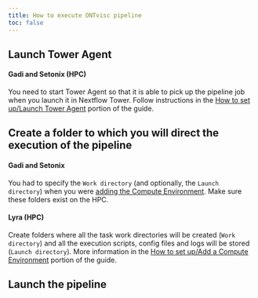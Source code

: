 ```yaml
---
title: How to execute ONTvisc pipeline
toc: false
---
```




## Launch Tower Agent
#### Gadi and Setonix (HPC)
You need to start Tower Agent so that it is able to pick up the pipeline job when you launch it in Nextflow Tower. Follow instructions in the [How to set up/Launch Tower Agent](https://mantczakaus.github.io/ontvisc_guide/how_to_setup#launch-tower-agent) portion of the guide.

## Create a folder to which you will direct the execution of the pipeline
#### Gadi and Setonix
You had to specify the `Work directory` (and optionally, the `Launch directory`) when you were [adding the Compute Environment](https://mantczakaus.github.io/ontvisc_guide/how_to_setup#add-a-compute-environment). Make sure these folders exist on the HPC. 
#### Lyra (HPC)
Create folders where all the task work directories will be created (`Work directory`) and all the execution scripts, config files and logs will be stored (`Launch directory`). More information in the [How to set up/Add a Compute Environment](https://mantczakaus.github.io/ontvisc_guide/how_to_setup#add-a-compute-environment) portion of the guide.

## Launch the pipeline

